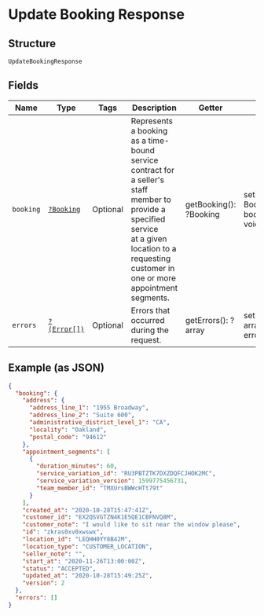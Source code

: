 
# Update Booking Response

## Structure

`UpdateBookingResponse`

## Fields

| Name | Type | Tags | Description | Getter | Setter |
|  --- | --- | --- | --- | --- | --- |
| `booking` | [`?Booking`](../../doc/models/booking.md) | Optional | Represents a booking as a time-bound service contract for a seller's staff member to provide a specified service<br>at a given location to a requesting customer in one or more appointment segments. | getBooking(): ?Booking | setBooking(?Booking booking): void |
| `errors` | [`?(Error[])`](../../doc/models/error.md) | Optional | Errors that occurred during the request. | getErrors(): ?array | setErrors(?array errors): void |

## Example (as JSON)

```json
{
  "booking": {
    "address": {
      "address_line_1": "1955 Broadway",
      "address_line_2": "Suite 600",
      "administrative_district_level_1": "CA",
      "locality": "Oakland",
      "postal_code": "94612"
    },
    "appointment_segments": [
      {
        "duration_minutes": 60,
        "service_variation_id": "RU3PBTZTK7DXZDQFCJHOK2MC",
        "service_variation_version": 1599775456731,
        "team_member_id": "TMXUrsBWWcHTt79t"
      }
    ],
    "created_at": "2020-10-28T15:47:41Z",
    "customer_id": "EX2QSVGTZN4K1E5QE1CBFNVQ8M",
    "customer_note": "I would like to sit near the window please",
    "id": "zkras0xv0xwswx",
    "location_id": "LEQHH0YY8B42M",
    "location_type": "CUSTOMER_LOCATION",
    "seller_note": "",
    "start_at": "2020-11-26T13:00:00Z",
    "status": "ACCEPTED",
    "updated_at": "2020-10-28T15:49:25Z",
    "version": 2
  },
  "errors": []
}
```

